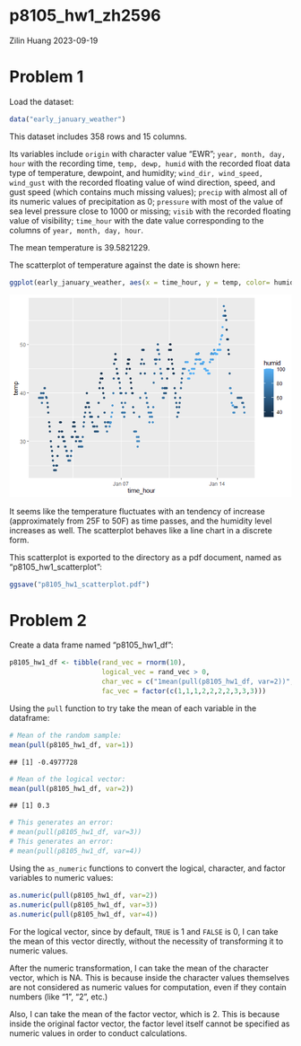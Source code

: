 p8105_hw1_zh2596
================
Zilin Huang
2023-09-19

# Problem 1

Load the dataset:

``` r
data("early_january_weather")
```

This dataset includes 358 rows and 15 columns.

Its variables include `origin` with character value “EWR”;
`year, month, day, hour` with the recording time, `temp, dewp, humid`
with the recorded float data type of temperature, dewpoint, and
humidity; `wind_dir, wind_speed, wind_gust` with the recorded floating
value of wind direction, speed, and gust speed (which contains much
missing values); `precip` with almost all of its numeric values of
precipitation as 0; `pressure` with most of the value of sea level
pressure close to 1000 or missing; `visib` with the recorded floating
value of visibility; `time_hour` with the date value corresponding to
the columns of `year, month, day, hour`.

The mean temperature is 39.5821229.

The scatterplot of temperature against the date is shown here:

``` r
ggplot(early_january_weather, aes(x = time_hour, y = temp, color= humid)) + geom_point()
```

![](p8105_hw1_zh2596_files/figure-gfm/2-1.png)<!-- -->

It seems like the temperature fluctuates with an tendency of increase
(approximately from 25F to 50F) as time passes, and the humidity level
increases as well. The scatterplot behaves like a line chart in a
discrete form.

This scatterplot is exported to the directory as a pdf document, named
as “p8105_hw1_scatterplot”:

``` r
ggsave("p8105_hw1_scatterplot.pdf")
```

# Problem 2

Create a data frame named “p8105_hw1_df”:

``` r
p8105_hw1_df <- tibble(rand_vec = rnorm(10),
                       logical_vec = rand_vec > 0,
                       char_vec = c("1mean(pull(p8105_hw1_df, var=2))","2","3","4","5","6","7","8","9","10"),
                       fac_vec = factor(c(1,1,1,2,2,2,2,3,3,3)))
```

Using the `pull` function to try take the mean of each variable in the
dataframe:

``` r
# Mean of the random sample:
mean(pull(p8105_hw1_df, var=1))
```

    ## [1] -0.4977728

``` r
# Mean of the logical vector:
mean(pull(p8105_hw1_df, var=2))
```

    ## [1] 0.3

``` r
# This generates an error:
# mean(pull(p8105_hw1_df, var=3))
# This generates an error:
# mean(pull(p8105_hw1_df, var=4))
```

Using the `as_numeric` functions to convert the logical, character, and
factor variables to numeric values:

``` r
as.numeric(pull(p8105_hw1_df, var=2))
as.numeric(pull(p8105_hw1_df, var=3))
as.numeric(pull(p8105_hw1_df, var=4))
```

For the logical vector, since by default, `TRUE` is 1 and `FALSE` is 0,
I can take the mean of this vector directly, without the necessity of
transforming it to numeric values.

After the numeric transformation, I can take the mean of the character
vector, which is NA. This is because inside the character values
themselves are not considered as numeric values for computation, even if
they contain numbers (like “1”, “2”, etc.)

Also, I can take the mean of the factor vector, which is 2. This is
because inside the original factor vector, the factor level itself
cannot be specified as numeric values in order to conduct calculations.
